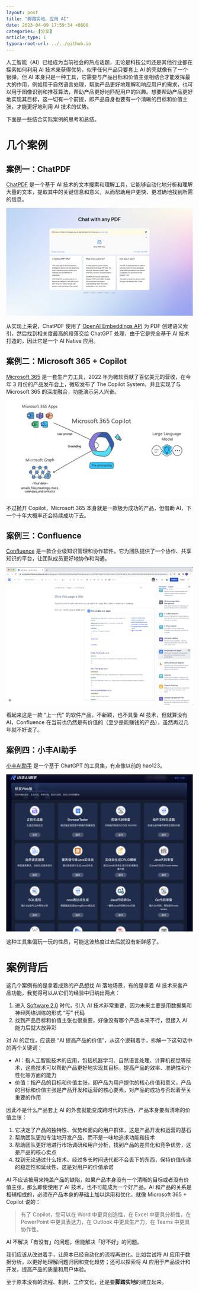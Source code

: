 ```yaml
---
layout: post
title: "脚踏实地、应用 AI"
date: 2023-04-09 17:59:34 +0800
categories: [分享]
article_type: 1
typora-root-url: ../../github.io
---
```


人工智能（AI）已经成为当前社会的热点话题，无论是科技公司还是其他行业都在探索如何利用 AI 技术来获得优势，似乎任何产品只要套上 AI 的壳就像有了一个银弹，但 AI 本身只是一种工具，它需要与产品目标和价值主张相结合才能发挥最大的作用，例如用于自然语言处理，帮助产品更好地理解和响应用户的需求，也可以用于图像识别和推荐算法，帮助产品更好地匹配用户的兴趣。想要帮助产品更好地实现其目标，这一切有一个前提，即产品自身也要有一个清晰的目标和价值主张，才能更好地利用 AI 技术的优势。

下面是一些结合实际案例的思考和总结。

# 几个案例

## 案例一：ChatPDF

[ChatPDF](https://www.chatpdf.com/) 是一个基于 AI 技术的文本搜索和理解工具，它能够自动化地分析和理解大量的文本，提取其中的关键信息和意义，从而帮助用户更快、更准确地找到所需的信息。

![](/assets/img/ai-value-1.png)

从实现上来说，ChatPDF 使用了 [OpenAI Embeddings API](https://platform.openai.com/docs/guides/embeddings) 为 PDF 创建语义索引，然后找到相关度最高的段落交给 ChatGPT 处理，由于它是完全基于 AI 技术打造的，因此它是一个 AI Native 应用。

## 案例二：Microsoft 365 + Copilot

[Microsoft 365](https://www.office.com/) 是一套生产力工具，2022 年为微软贡献了百亿美元的营收，在今年 3 月份的产品发布会上，微软发布了 The Copilot System，并且实现了与 Microsoft 365 的深度融合，功能演示另人兴奋。

![](/assets/img/ai-value-2.jpeg)

不过抛开 Copilot，Microsoft 365 本身就是一款极为成功的产品，但借助 AI，下一个十年大概率还会持续成功下去。

## 案例三：Confluence

[Confluence](https://www.atlassian.com/software/confluence) 是一款企业级知识管理和协作软件，它为团队提供了一个协作、共享知识的平台，让团队成员更好地协作和沟通。

![](/assets/img/ai-value-3.png)

看起来这是一款 “上一代” 的软件产品，不新颖，也不具备 AI 技术，但就算没有 AI，Confluence 在当前也仍然是有价值的（至少是能赚钱的产品），虽然再过几年就不好说了。

## 案例四：小丰AI助手

[小丰AI助手](http://xiaofengai.com/) 是一个基于 ChatGPT 的工具集，有点像以前的 hao123。

![](/assets/img/ai-value-4.png)

这种工具集偏玩一玩的性质，可能这波热度过去后就没有新鲜感了。

# 案例背后

这几个案例有的是拿着成熟的产品想找 AI 落地场景，有的是拿着 AI 技术来套产品功能，我觉得可以从它们的经验中归纳出两点：

1. 进入 [Software 2.0](https://karpathy.medium.com/software-2-0-a64152b37c35) 时代，引入 AI 技术非常重要，因为未来主要是用数据集和神经网络训练的形式 “写” 代码
2. 找到产品目标和价值主张也很重要，好像没有哪个产品本来不行，但接入 AI 能力后就大放异彩

对 AI 的定位，应该是 “AI 提高产品的价值”，从这个逻辑着手，拆解一下这句话中的两个关键词：

- AI：指人工智能技术的应用，包括机器学习、自然语言处理、计算机视觉等技术，这些技术可以帮助产品更好地实现其目标，提高产品的效率、准确性和个性化等方面的能力
- 价值：指产品的目标和价值主张，即产品为用户提供的核心价值和意义，产品的目标和价值主张是产品开发和运营的核心要素，对产品的成功与否起着至关重要的作用

因此不是什么产品套上 AI 的外套就能变成跨时代的东西，产品本身要有清晰的价值主张：

1. 它决定了产品的独特性、优势和面向的用户群体，这是产品开发和运营的基石
2. 帮助团队更加专注地开发产品，而不是一味地追求功能和技术
3. 帮助团队更好地进行市场调研和用户分析，找到产品的差异化和竞争优势，这是产品的核心卖点
4. 找到无论通过什么技术、经过多长时间迭代都不会丢下的东西，保持价值传递的稳定性和延续性，这是对用户的价值承诺

AI 不应该被用来掩盖产品的缺陷，如果产品本身没有一个清晰的目标或者没有价值主张，那么即使使用了 AI 技术，也不可能成为一个好产品。AI 和产品的关系是相辅相成的，必须在产品本身的基础上加以运用和优化，就像 Microsoft 365 + Copilot 说的：

> 有了 Copilot，您可以在 Word 中更具创造性，在 Excel 中更具分析性，在 PowerPoint 中更具表达力，在 Outlook 中更具生产力，在 Teams 中更具协作性。

AI 不解决「有没有」的问题，但能解决「好不好」的问题。

我们应该从改进着手，让原本已经自动化的流程再进化。比如尝试将 AI 应用于数据分析，以更好地理解问题归因和变化趋势；还可以探索将 AI 应用于产品设计和开发，提高产品的质量和用户体验。

至于原本没有的流程、机制、工作文化，还是要**脚踏实地**的建立起来。
